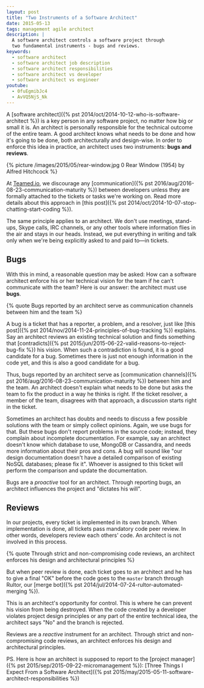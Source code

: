 ```yaml
---
layout: post
title: "Two Instruments of a Software Architect"
date: 2015-05-13
tags: management agile architect
description: |
  A software architect controls a software project through
  two fundamental instruments - bugs and reviews.
keywords:
  - software architect
  - software architect job description
  - software architect responsibilities
  - software architect vs developer
  - software architect vs engineer
youtube:
  - 0fuEgmibJc4
  - AvVQ5NjS_Nk
---
```


A [software architect]({% pst 2014/oct/2014-10-12-who-is-software-architect %})
is a key person in any software project, no matter how big or small it is.
An architect is personally responsible for the technical outcome of
the entire team. A good architect knows what needs to be done and how
it's going to be done, both architecturally and design-wise. In order to enforce
this idea in practice, an architect uses two instruments:
**bugs and reviews**.

<!--more-->

{% picture /images/2015/05/rear-window.jpg 0 Rear Window (1954) by Alfred Hitchcock %}

At [Teamed.io](http://www.teamed.io), we discourage any
[communication]({% pst 2016/aug/2016-08-23-communication-maturity %})
between developers unless they are formally attached to the tickets or tasks
we're working on. Read more details about this approach in
[this post]({% pst 2014/oct/2014-10-07-stop-chatting-start-coding %}).

The same principle applies to an architect. We don't use meetings,
stand-ups, Skype calls, IRC channels, or any other tools where information
flies in the air and stays in our heads. Instead, we put everything in writing and talk
only when we're being explicitly asked to and paid to&mdash;in tickets.

## Bugs

With this in mind, a reasonable question may be asked: How can
a software architect enforce his or her technical vision for the team
if he can't communicate with the team? Here is our answer:
the architect must use **bugs**.

{% quote Bugs reported by an architect serve as communication channels between him and the team %}

A bug is a ticket that has a reporter, a problem, and a resolver, just
like [this post]({% pst 2014/nov/2014-11-24-principles-of-bug-tracking %}) explains.
Say an architect reviews an existing technical solution and finds
something that
[contradicts]({% pst 2015/jun/2015-06-22-valid-reasons-to-reject-bug-fix %})
his vision. When such a contradiction
is found, it is a good candidate for a bug. Sometimes there is just
not enough information in the code yet, and this is also a good candidate
for a bug.

Thus, bugs reported by an architect serve as
[communication channels]({% pst 2016/aug/2016-08-23-communication-maturity %})
between him and the team. An architect doesn't explain what needs to be done
but asks the team to fix the product in a way he thinks is right.
If the ticket resolver, a member of the team, disagrees with that approach,
a discussion starts right in the ticket.

Sometimes an architect has doubts and needs to discuss a few possible solutions
with the team or simply collect opinions. Again, we use bugs for that.
But these bugs don't report problems in the source code; instead, they
complain about incomplete documentation. For example, say an architect
doesn't know which database to use, MongoDB or Cassandra, and needs more
information about their pros and cons. A bug will sound like "our design documentation
doesn't have a detailed comparison of existing NoSQL databases; please fix it".
Whoever is assigned to this ticket will perform the comparison
and update the documentation.

Bugs are a _proactive_ tool for an architect. Through reporting bugs,
an architect influences the project and "dictates his will".

## Reviews

In our projects, every ticket is implemented in its own branch. When
implementation is done, all tickets pass mandatory code peer review. In other
words, developers review each others' code. An architect is not involved
in this process.

{% quote Through strict and non-compromising code reviews, an architect enforces his design and architectural principles %}

But when peer review is done, each ticket goes to an architect and he
has to give a final "OK" before the code goes to the `master` branch through
Rultor, our [merge bot]({% pst 2014/jul/2014-07-24-rultor-automated-merging %}).

This is an architect's opportunity for control. This is where he can
prevent his vision from being destroyed. When the code created by a developer
violates project design principles or any part of the entire technical idea,
the architect says "No" and the branch is rejected.

Reviews are a _reactive_ instrument for an architect. Through strict and
non-compromising code reviews, an architect enforces his design and architectural
principles.

PS. Here is how an architect is supposed to report to the
[project manager]({% pst 2015/sep/2015-09-22-micromanagement %}):
[Three Things I Expect From a Software Architect]({% pst 2015/may/2015-05-11-software-architect-responsibilities %})

